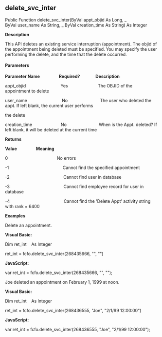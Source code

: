 delete_svc_inter
------------------

Public Function delete_svc_inter(ByVal appt_objid As Long, _
                  ByVal user_name As String, _
ByVal creation_time As String) As Integer

**Description**

This API deletes an existing service interruption (appointment). The objid of the appointment being deleted must be specified. You may specify the user performing the delete, and the time that the delete occurred.

#### Parameters
**Parameter Name**                **Required?**             **Description**

appt_objid                             Yes                         The OBJID of the appointment to delete

user_name                             No                           The user who deleted the appt. If left blank, the current user performs

the delete

creation_time                        No                           When is the Appt. deleted? If left blank, it will be deleted at the current time

**Returns**

**Value**                **Meaning**

0                                         No errors

-1                                             Cannot find the specified appointment

-2                                             Cannot find user in database

-3                                             Cannot find employee record for user in database

-4                                             Cannot find the 'Delete Appt' activity string with rank = 6400

**Examples**

 Delete an appointment.

**Visual Basic:**

Dim ret_int    As Integer

ret_int = fcfo.delete_svc_inter(268435666, "", "")

**JavaScript:**

var ret_int = fcfo.delete_svc_inter(268435666, "", "");

 Joe deleted an appointment on February 1, 1999 at noon.

**Visual Basic:**

Dim ret_int    As Integer

ret_int = fcfo.delete_svc_inter(268436555, "Joe", "2/1/99 12:00:00")

**JavaScript:**

var ret_int = fcfo.delete_svc_inter(268436555, "Joe", "2/1/99 12:00:00");